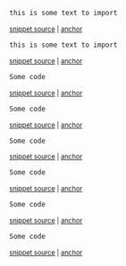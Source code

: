 <!--
GENERATED FILE - DO NOT EDIT
This file was generated by [MarkdownSnippets](https://github.com/SimonCropp/MarkdownSnippets).
Source File: /src/Tests/DirectoryMarkdownProcessor/ReadOnly/one.source.md
To change this file edit the source file and then run MarkdownSnippets.
-->

<!-- snippet: snippet1 -->
<a id='snippet-snippet1'/></a>
```txt
this is some text to import
```
<sup><a href='/src/Tests/badsnippets/code.txt#L3-L5' title='File snippet `snippet1` was extracted from'>snippet source</a> | <a href='#snippet-snippet1' title='Navigate to start of snippet `snippet1`'>anchor</a></sup>
<a id='snippet-snippet1-1'/></a>
```txt
this is some text to import
```
<sup><a href='/src/Tests/badsnippets/code.txt#L6-L8' title='File snippet `snippet1` was extracted from'>snippet source</a> | <a href='#snippet-snippet1-1' title='Navigate to start of snippet `snippet1`'>anchor</a></sup>
<a id='snippet-snippet1-2'/></a>
```txt
Some code
```
<sup><a href='/src/Tests/DirectorySnippetExtractor/Simple/code2.txt#L1-L3' title='File snippet `snippet1` was extracted from'>snippet source</a> | <a href='#snippet-snippet1-2' title='Navigate to start of snippet `snippet1`'>anchor</a></sup>
<a id='snippet-snippet1-3'/></a>
```txt
Some code
```
<sup><a href='/src/Tests/DirectorySnippetExtractor/Simple/code4.txt#L1-L3' title='File snippet `snippet1` was extracted from'>snippet source</a> | <a href='#snippet-snippet1-3' title='Navigate to start of snippet `snippet1`'>anchor</a></sup>
<a id='snippet-snippet1-4'/></a>
```txt
Some code
```
<sup><a href='/src/Tests/DirectorySnippetExtractor/VerifyLambdasAreCalled/subpath/code4.txt#L1-L3' title='File snippet `snippet1` was extracted from'>snippet source</a> | <a href='#snippet-snippet1-4' title='Navigate to start of snippet `snippet1`'>anchor</a></sup>
<a id='snippet-snippet1-5'/></a>
```txt
Some code
```
<sup><a href='/src/Tests/SnippetFileFinder/Simple/code2.txt#L1-L3' title='File snippet `snippet1` was extracted from'>snippet source</a> | <a href='#snippet-snippet1-5' title='Navigate to start of snippet `snippet1`'>anchor</a></sup>
<a id='snippet-snippet1-6'/></a>
```txt
Some code
```
<sup><a href='/src/Tests/SnippetFileFinder/Simple/code4.txt#L1-L3' title='File snippet `snippet1` was extracted from'>snippet source</a> | <a href='#snippet-snippet1-6' title='Navigate to start of snippet `snippet1`'>anchor</a></sup>
<a id='snippet-snippet1-7'/></a>
```txt
Some code
```
<sup><a href='/src/Tests/SnippetFileFinder/VerifyLambdasAreCalled/subpath/code4.txt#L1-L3' title='File snippet `snippet1` was extracted from'>snippet source</a> | <a href='#snippet-snippet1-7' title='Navigate to start of snippet `snippet1`'>anchor</a></sup>
<!-- endsnippet -->
